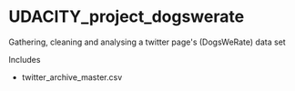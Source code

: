 # UDACITY_project_dogswerate
Gathering, cleaning and analysing a twitter page's (DogsWeRate) data set

Includes
- twitter_archive_master.csv
